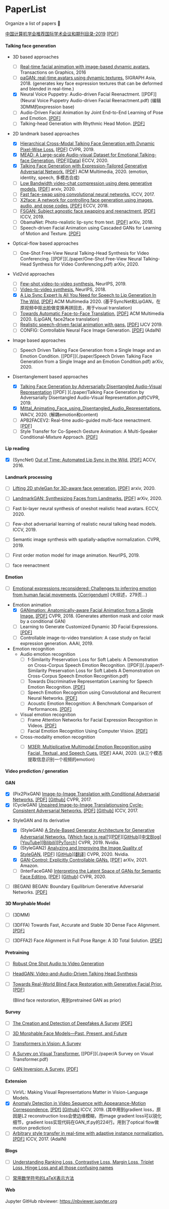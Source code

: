 #  PaperList
 Organize a list of papers 🎈

[中国计算机学会推荐国际学术会议和期刊目录-2019](https://www.ccf.org.cn/ccf/contentcore/resource/download?ID=144845) [[PDF]](./paper/中国计算机学会推荐国际学术会议和期刊目录-2019.pdf)



####  Talking face generation

- 3D based approaches
  - [ ] [Real-time facial animation with image-based dynamic avatars.](https://dl.acm.org/doi/10.1145/2897824.2925873) Transactions on Graphics, 2016
  - [ ] [paGAN: real-time avatars using dynamic textures.](https://dl.acm.org/doi/abs/10.1145/3272127.3275075) SIGRAPH Asia, 2018. (generates key face expression textures that can be deformed and blended in real-time.)
  - [x] Neural Voice Puppetry: Audio-driven Facial Reenactment. [[PDF]](Neural Voice Puppetry Audio-driven Facial Reenactment.pdf) (编辑3DMM的expression base)
  - [ ] Audio-Driven Facial Animation by Joint End-to-End Learning of Pose and Emotion. [[PDF]](./paper/Audio_Driven_Facial_Animation_by_Joint_End_to_End_Learning_of_Pose_and_Emotion.pdf)
  - [ ] Talking-head Generation with Rhythmic Head Motion. [[PDF]](./paper/Talking_head_Generation_with_Rhythmic_Head_Motion.pdf)

- 2D landmark based approaches
  - [x] [Hierarchical Cross-Modal Talking Face Generation with Dynamic Pixel-Wise Loss.](https://openaccess.thecvf.com/content_CVPR_2019/html/Chen_Hierarchical_Cross-Modal_Talking_Face_Generation_With_Dynamic_Pixel-Wise_Loss_CVPR_2019_paper.html) [[PDF]](./paper/Hierarchical_Cross_Modal_Talking_Face_Generation_with_Dynamic_Pixel_Wise_Loss.pdf) CVPR, 2019.
  - [x] [MEAD: A Large-scale Audio-visual Dataset for Emotional Talking-face Generation.](https://wywu.github.io/projects/MEAD/MEAD.html) [[PDF]](./paper/MEAD.pdf)[[Data]](https://wywu.github.io/projects/MEAD/MEAD.html) ECCV, 2020.
  - [x] [Talking Face Generation with Expression-Tailored Generative Adversarial Network.](https://dl.acm.org/doi/abs/10.1145/3394171.3413844) [[PDF]](./paper/Talking_Face_Generation_with_Expression_Tailored_Generative_Adversarial_Network.pdf) ACM Multimedia, 2020. (emotion, identity, speech, 多模态合成)
  - [ ] [Low Bandwidth video-chat compression using deep generative models.](https://arxiv.org/abs/2012.00328) [[PDF]](./paper/Low_Bandwidth_Video_Chat_Compression_using_Deep_Generative_Models.pdf) arxiv, 2020.
  - [ ] [Fast face-swap using convolutional neural networks.](https://arxiv.org/abs/1611.09577) ICCV, 2017.
  - [ ] [X2face: A network for controlling face generation using images, audio, and pose codes.](https://openaccess.thecvf.com/content_ECCV_2018/html/Olivia_Wiles_X2Face_A_network_ECCV_2018_paper.html) [[PDF]](./paper/X2Face.pdf) ECCV, 2018.
  - [ ] [FSGAN: Subject agnostic face swapping and reenactment.](https://openaccess.thecvf.com/content_ICCV_2019/html/Nirkin_FSGAN_Subject_Agnostic_Face_Swapping_and_Reenactment_ICCV_2019_paper.html) [[PDF]](./paper/FSGAN_Subject_Agnostic_Face_Swapping_and_Reenactment.pdf) ICCV, 2019.
  - [ ] ObamaNet: Photo-realistic lip-sync from text. [[PDF]](./paper/ObamaNet.pdf) arXiv, 2018.
  - [ ] Speech-driven Facial Animation using Cascaded GANs for Learning of Motion and Texture. [[PDF]](./paper/Speech_driven_Facial_Animation_using_Cascaded_GANs_for_Learning_of_Motion_and_Texture.pdf)
  
- Optical-flow based approaches
  
  - [ ] One-Shot Free-View Neural Talking-Head Synthesis for Video Conferencing. [[PDF]](./paper/One-Shot Free-View Neural Talking-Head Synthesis for Video Conferencing.pdf) arXiv, 2020.
  
- Vid2vid approaches
  - [ ] [Few-shot video-to-video synthesis.]() NeurIPS, 2019.
  - [ ] [Video-to-video synthesis.]() NeurIPS, 2018.
  - [x] [A Lip Sync Expert Is All You Need for Speech to Lip Generation In The Wild.](https://dl.acm.org/doi/10.1145/3394171.3413532) [[PDF]](./paper/A_Lip_Sync_Expert_Is_All_You_Need_for_Speech_to_Lip_Generation_In_The_Wild.pdf) ACM Multimedia 2020. (基于SyncNet和LipGAN，在原视频中抠出脸做变换再拼回去，用于visual translation)
  - [ ] [Towards Automatic Face-to-Face Translation.](https://dl.acm.org/doi/10.1145/3343031.3351066) [[PDF]](./paper/Towards_Automatic_Face_to_Face_Translation.pdf) ACM Multimedia 2020. (LipGAN, face2face translation)
  - [ ] [Realistic speech-driven facial animation with gans.](https://link.springer.com/content/pdf/10.1007/s11263-019-01251-8.pdf) [[PDF]](paper/Realistic_speech_driven_facial_animation_with_gans.pdf) IJCV 2019.
  - [ ] CONFIG: Controllable Neural Face Image Generation. [[PDF]](./paper/CONFIG.pdf) (AdaIN)
  
- Image based approaches
  
  - [ ] Speech Driven Talking Face Generation from a Single Image and an Emotion Condition. [[PDF]](./paper/Speech Driven Talking Face Generation from a Single Image and an Emotion Condition.pdf) arXiv, 2020.
  
- Disentanglement based approaches

  - [x] [Talking Face Generation by Adversarially Disentangled Audio-Visual Representation]() [[PDF] ](./paper/Talking Face Generation by Adversarially Disentangled Audio-Visual Representation.pdf)CVPR, 2019. 
  - [x] [Mittal_Animating_Face_using_Disentangled_Audio_Representations.](https://openaccess.thecvf.com/content_WACV_2020/papers/Mittal_Animating_Face_using_Disentangled_Audio_Representations_WACV_2020_paper.pdf)  WACV, 2020. (解耦emotion和content)
  - [ ] APB2FACEV2: Real-time audio-guided multi-face reenactment. [[PDF]](./paper/APB2FACEV2.pdf)
  - [ ] Style Transfer for Co-Speech Gesture Animation: A Multi-Speaker Conditional-Mixture Approach. [[PDF]](./paper/Style_Transfer_for_Co_Speech_Gesture_Animation_A_Multi_Speaker_Conditional_Mixture_Approach.pdf)

#### Lip reading

- [x] (SyncNet) [Out of Time: Automated Lip Sync in the Wild.](https://www.researchgate.net/publication/315311266_Out_of_Time_Automated_Lip_Sync_in_the_Wild) [[PDF]](./paper/SyncNet.pdf) ACCV, 2016.



#### Landmark processing

- [ ] [Lifting 2D styleGan for 3D-aware face generation.](https://arxiv.org/abs/2011.13126) [[PDF]](./paper/Lifting_2D_StyleGAN_for_3D_Aware_Face_Generation.pdf) arxiv, 2020.
- [ ] [LandmarkGAN: Synthesizing Faces from Landmarks.](https://arxiv.org/abs/2011.00269) [[PDF]](./paper/LandmarkGAN.pdf) arXiv, 2020.
- [ ] Fast bi-layer neural synthesis of oneshot realistic head avatars. ECCV, 2020.
- [ ] Few-shot adversarial learning of realistic neural talking head models. ICCV, 2019.
- [ ] Semantic image synthesis with spatially-adaptive normalization. CVPR, 2019.
- [ ] First order motion model for image animation. NeurIPS, 2019.
- [ ] face reenactment



#### Emotion

- [ ] [Emotional expressions reconsidered: Challenges to inferring emotion from human facial movements.](https://eprints.gla.ac.uk/178385/7/178385.pdf) [[Corrigendum]](https://journals.sagepub.com/doi/pdf/10.1177/1529100619832930) (大综述，279页...)

- Emotion animation
  - [x] [GANimation: Anatomically-aware Facial Animation from a Single Image.]() [[PDF]](./paper/GANimation.pdf) CVPR, 2018. (Generates attention mask and color mask by a conditional GAN)
  - [ ] Learning to Generate Customized Dynamic 3D Facial Expressions. [[PDF]](./paper/Learning_to_Generate_Customized_Dynamic_3D_Facial_Expressions.pdf)
  - [ ] Controllable image-to-video translation: A case study on facial expression generation. AAAI, 2019.
  
- Emotion recognition
  - Audio emotion recognition
    - [ ] f-Similarity Preservation Loss for Soft Labels: A Demonstration on Cross-Corpus Speech Emotion Recognition. [[PDF]](./paper/f-Similarity Preservation Loss for Soft Labels A Demonstration on Cross-Corpus Speech Emotion Recognition.pdf)
    - [ ] Towards Discriminative Representation Learning for Speech Emotion Recognition. [[PDF]](./paper/Towards_Discriminative_Representation_Learning_for_Speech_Emotion_Recognition.pdf)
    - [ ] Speech Emotion Recognition using Convolutional and Recurrent Neural Networks. [[PDF]](./paper/Speech_Emotion_Recognition_using_Convolutional_and_Recurrent_Neural_Networks.pdf)
    - [ ] Acoustic Emotion Recognition: A Benchmark Comparison of Performances. [[PDF]](./paper/Acoustic_Emotion_Recognition_A_Benchmark_Comparison_of_Performances.pdf)
  - Visual emotion recognition
    - [ ] Frame Attention Networks for Facial Expression Recognition in Videos. [[PDF]](./paper/FAN.pdf)
    - [ ] Facial Emotion Recognition Using Computer Vision. [[PDF]](./paper/Facial_Emotion_Recognition_Using_Computer_Vision.pdf)
  - Cross-modality emotion recognition
    - [ ] [M3ER: Multiplicative Multimodal Emotion Recognition using Facial, Textual, and Speech Cues.](https://ojs.aaai.org//index.php/AAAI/article/view/5492) [[PDF]](./paper/https://ojs.aaai.org//index.php/AAAI/article/view/5492.pdf) AAAI, 2020. (从三个模态提取信息识别一个视频的emotion)



#### Video prediction / generation



#### GAN

- [x] (Pix2PixGAN) [Image-to-Image Translation with Conditional Adversarial Networks.](https://ieeexplore.ieee.org/document/8100115/) [[PDF]](./paper/pix2pixgan.pdf) [[Github]](https://github.com/junyanz/pytorch-CycleGAN-and-pix2pix) CVPR, 2017.
- [x] (CycleGAN) [Unpaired Image-to-Image Translationusing Cycle-Consistent Adversarial Networks.](https://openaccess.thecvf.com/content_iccv_2017/html/Zhu_Unpaired_Image-To-Image_Translation_ICCV_2017_paper.html) [[PDF]](./paper/cyclegan.pdf) [[Github]](https://github.com/junyanz/pytorch-CycleGAN-and-pix2pix) ICCV, 2017.
- StyleGAN and its derivative

  - [x] (StyleGAN) [A Style-Based Generator Architecture for Generative Adversarial Networks.](https://arxiv.org/pdf/1812.04948.pdf) [[Which face is real?]](http://www.whichfaceisreal.com/learn.html)[[PDF]](./paper/StyleGAN.pdf)[[GitHub]](https://github.com/NVlabs/stylegan)[[中文Blog]](https://zhuanlan.zhihu.com/p/63230738)[[YouTube]](https://www.youtube.com/watch?v=dCKbRCUyop8)[[Bilibili]](https://www.bilibili.com/video/BV1ME411d7Y7?from=search&seid=346330266334742148)[[PyTorch]](https://nbviewer.jupyter.org/github/lernapparat/lernapparat/blob/master/style_gan/pytorch_style_gan.ipynb) CVPR, 2019. Nvidia.
  - [x] (StyleGAN2) [Analyzing and Improving the Image Quality of StyleGAN.](https://ieeexplore.ieee.org/document/9156570) [[PDF]](./paper/StyleGAN2.pdf) [[GitHub]](https://github.com/NVlabs/stylegan2)[[翻译]](http://www.gwylab.com/pdf/stylegan2_chs.pdf) CVPR, 2020. Nvidia.
  - [x] [GAN-Control: Explicitly Controllable GANs.](https://arxiv.org/abs/2101.02477) [[PDF]](./paper/GAN-Control.pdf) arXiv, 2021. Amazon.
  - [ ] (InterFaceGAN) [Interpreting the Latent Space of GANs for Semantic Face Editing.](https://arxiv.org/abs/1907.10786) [[PDF]](./paper/InterFaceGAN.pdf) [[Github]](https://github.com/genforce/interfacegan) CVPR, 2020.
- [ ] (BEGAN) BEGAN: Boundary Equilibrium Generative Adversarial Networks. [[PDF]](./paper/BEGAN.pdf)

#### 3D Morphable Model

- [ ] (3DMM)
- [ ] (3DFFA) Towards Fast, Accurate and Stable 3D Dense Face Alignment. [[PDF]](./paper/3DFFA.pdf)
- [ ] (3DFFA2) Face Alignment in Full Pose Range: A 3D Total Solution. [[PDF]](./paper/3DFFA_2.pdf)



#### Pretraining

- [ ] [Robust One Shot Audio to Video Generation](https://ieeexplore.ieee.org/document/9150729)

- [ ] [HeadGAN: Video-and-Audio-Driven Talking Head Synthesis](https://arxiv.org/abs/2012.08261)

- [ ] [Towards Real-World Blind Face Restoration with Generative Facial Prior.](https://arxiv.org/pdf/2101.04061.pdf) [[PDF]](./paper/Towards_Real_World_Blind_Face_Restoration_with_Generative_Facial_Prior.pdf)

  (Blind face restoration, 用到pretrained GAN as prior)



#### Survey

- [ ] [The Creation and Detection of Deepfakes A Survey](https://arxiv.org/abs/2004.11138) [[PDF]]()
- [ ] [3D Morphable Face Models—Past, Present, and Future](https://dl.acm.org/doi/abs/10.1145/3395208)
- [ ] [Transformers in Vision: A Survey](https://arxiv.org/pdf/2101.01169.pdf)
- [ ] [A Survey on Visual Transformer.](https://arxiv.org/abs/2012.12556) [[PDF]](./paper/A Survey on Visual Transformer.pdf)
- [ ] [GAN Inversion: A Survey.](https://arxiv.org/pdf/2101.05278.pdf) [[PDF]](./paper/GAN_Inversion_A_Survey.pdf)



#### Extension

- [ ] VinVL: Making Visual Representations Matter in Vision-Language Models.
- [x] [Anomaly Detection in Video Sequence with Appearance-Motion Correspondence.](https://openaccess.thecvf.com/content_ICCV_2019/papers/Nguyen_Anomaly_Detection_in_Video_Sequence_With_Appearance-Motion_Correspondence_ICCV_2019_paper.pdf) [[PDf]](./paper/Anomaly_Detection_in_Video_Sequence_with_Appearance_Motion_Correspondence.pdf) [[Github]](https://github.com/nguyetn89/Anomaly_detection_ICCV2019) ICCV, 2019. (其中用到gradient loss，原因是L2 reconstruction loss会使边缘模糊，而image gradient loss可以锐化细节，gradient loss实现代码在GAN_tf.py的224行。用到了optical flow做motion prediction)
- [ ] [Arbitrary style transfer in real-time with adaptive instance normalization.](https://arxiv.org/abs/1703.06868) [[PDF]]() ICCV, 2017. (AdaIN)

#### Blogs

- [ ] [Understanding Ranking Loss, Contrastive Loss, Margin Loss, Triplet Loss, Hinge Loss and all those confusing names](https://gombru.github.io/2019/04/03/ranking_loss/)
- [ ] [常用数学符号的LaTeX表示方法](https://www.mohu.org/info/symbols/symbols.htm)



#### Web

Jupyter GitHub nbviewer: https://nbviewer.jupyter.org
